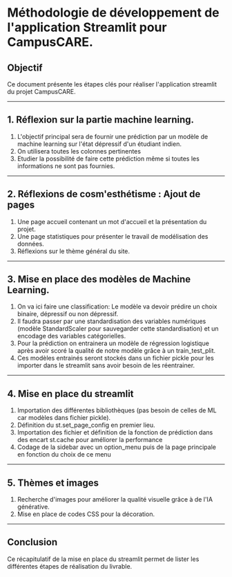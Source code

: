 # Méthodologie de développement de l'application Streamlit pour CampusCARE.

## Objectif
Ce document présente les étapes clés pour réaliser l'application streamlit du projet CampusCARE.

---

## 1. Réflexion sur la partie machine learning.
1. L'objectif principal sera de fournir une prédiction par un modèle de machine learning sur l'état dépressif d'un étudiant indien.
2. On utilisera toutes les colonnes pertinentes 
2. Etudier la possibilité de faire cette prédiction même si toutes les informations ne sont pas fournies.

---

## 2. Réflexions de cosm'esthétisme : Ajout de pages
1. Une page accueil contenant un mot d'accueil et la présentation du projet.
2. Une page statistiques pour présenter le travail de modélisation des données.
3. Réflexions sur le thème général du site.

---

## 3. Mise en place des modèles de Machine Learning. 
1. On va ici faire une classification: Le modèle va devoir prédire un choix binaire, dépressif ou non dépressif.
2. Il faudra passer par une standardisation des variables numériques (modèle StandardScaler pour sauvegarder cette standardisation) et un encodage des variables catégorielles.
3. Pour la prédiction on entrainera un modèle de régression logistique après avoir scoré la qualité de notre modèle grâce à un train_test_plit.
4. Ces modèles entrainés seront stockés dans un fichier pickle pour les importer dans le streamlit sans avoir besoin de les réentrainer.

---

## 4. Mise en place du streamlit
1. Importation des différentes bibliothèques (pas besoin de celles de ML car modèles dans fichier pickle).
2. Définition du st.set_page_config en premier lieu.
3. Importation des fichier et définition de la fonction de prédiction dans des encart st.cache pour améliorer la performance
4. Codage de la sidebar avec un option_menu puis de la page principale en fonction du choix de ce menu

---

## 5. Thèmes et images
1. Recherche d'images pour améliorer la qualité visuelle grâce à de l'IA générative.
2. Mise en place de codes CSS pour la décoration.

---

## Conclusion
Ce récapitulatif de la mise en place du streamlit permet de lister les différentes étapes de réalisation du livrable.

